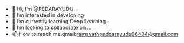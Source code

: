 - 👋 Hi, I’m @PEDARAYUDU
- 👀 I’m interested in developing 
- 🌱 I’m currently learning Deep Learning
- 💞️ I’m looking to collaborate on ...
- 📫 How to reach me gmail:ramavathpeddarayudu96404@gmail.com

<!---
PEDARAYUDU/PEDARAYUDU is a ✨ special ✨ repository because its `README.md` (this file) appears on your GitHub profile.
You can click the Preview link to take a look at your changes.
--->
